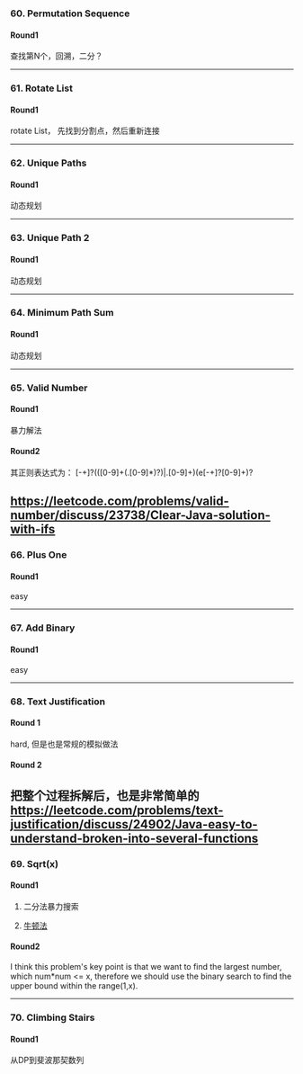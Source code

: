 ### 60. Permutation Sequence

#### Round1

查找第N个，回溯，二分？

---

### 61.  Rotate List

#### Round1

rotate List， 先找到分割点，然后重新连接

---

### 62. Unique Paths

#### Round1

动态规划

---

### 63. Unique Path 2

#### Round1

动态规划

---

### 64. Minimum Path Sum

#### Round1

动态规划

---

### 65. Valid Number

#### Round1

暴力解法
#### Round2
其正则表达式为：
[-+]?(([0-9]+(.[0-9]*)?)|.[0-9]+)(e[-+]?[0-9]+)?

https://leetcode.com/problems/valid-number/discuss/23738/Clear-Java-solution-with-ifs
---

### 66. Plus One

#### Round1

easy

---

### 67. Add Binary

#### Round1

easy

---

### 68. Text Justification

#### Round 1

hard, 但是也是常规的模拟做法

#### Round 2
把整个过程拆解后，也是非常简单的
https://leetcode.com/problems/text-justification/discuss/24902/Java-easy-to-understand-broken-into-several-functions
---

### 69. Sqrt(x)

#### Round1

1. 二分法暴力搜索

2. [牛顿法](https://leetcode.com/problems/sqrtx/discuss/25198/3-JAVA-solutions-with-explanation)

#### Round2
I think this problem's key point is that we want to find the largest number,
which num*num <= x,
therefore we should use the binary search to find the upper bound within the range(1,x).

---
### 70. Climbing Stairs

#### Round1
从DP到斐波那契数列




